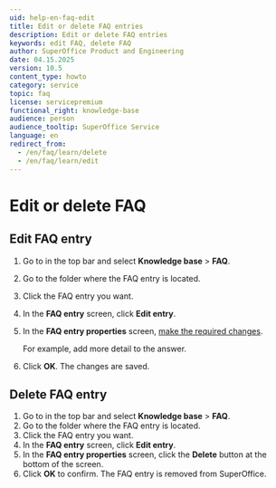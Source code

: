 ```yaml
---
uid: help-en-faq-edit
title: Edit or delete FAQ entries
description: Edit or delete FAQ entries
keywords: edit FAQ, delete FAQ
author: SuperOffice Product and Engineering
date: 04.15.2025
version: 10.5
content_type: howto
category: service
topic: faq
license: servicepremium
functional_right: knowledge-base
audience: person
audience_tooltip: SuperOffice Service
language: en
redirect_from:
  - /en/faq/learn/delete
  - /en/faq/learn/edit
---
```


# Edit or delete FAQ

## Edit FAQ entry

1. Go to <i class="ph ph-list" aria-label="Main menu"></i> in the top bar and select **Knowledge base** > **FAQ**.
1. Go to the folder where the FAQ entry is located.
1. Click the FAQ entry you want.
1. In the **FAQ entry** screen, click **Edit entry**.
1. In the **FAQ entry properties** screen, [make the required changes][1].

    For example, add more detail to the answer.

1. Click **OK**. The changes are saved.

## <a id="delete"></a>Delete FAQ entry

1. Go to <i class="ph ph-list" aria-label="Main menu"></i> in the top bar and select **Knowledge base** > **FAQ**.
1. Go to the folder where the FAQ entry is located.
1. Click the FAQ entry you want.
1. In the **FAQ entry** screen, click **Edit entry**.
1. In the **FAQ entry properties** screen, click the **Delete** button at the bottom of the screen.
1. Click **OK** to confirm. The FAQ entry is removed from SuperOffice.

<!-- Referenced links -->
[1]: create.md
